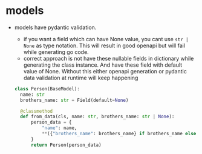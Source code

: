 # models

- models have pydantic validation.

  - if you want a field which can have None value, you cant use `str | None` as type notation. This will result in good openapi but will fail while generating go code.
  - correct approach is not have these nullable fields in dictionary while generating the class instance. And have these field with default value of None. Without this either openapi generation or pydantic data validation at runtime will keep happening

  ``` python
  class Person(BaseModel):
    name: str
    brothers_name: str = Field(default=None)

    @classmethod
    def from_data(cls, name: str, brothers_name: str | None):
        person_data = {
            "name": name,
            **({"brothers_name": brothers_name} if brothers_name else {})
        }
        return Person(person_data)
  ```
